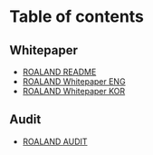 # Table of contents

## Whitepaper

* [ROALAND README](README.md)
* [ROALAND Whitepaper ENG](whitepaper/roaland-whitepaper-eng.md)
* [ROALAND Whitepaper KOR](roaland-whitepaper-kor.md)

## Audit

* [ROALAND AUDIT](audit/roaland-audit.md)
